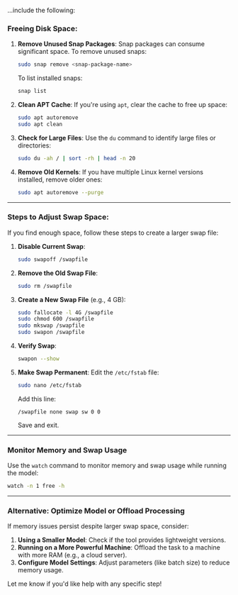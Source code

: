 ...include the following:

### Freeing Disk Space:
1. **Remove Unused Snap Packages**:
   Snap packages can consume significant space. To remove unused snaps:
   ```bash
   sudo snap remove <snap-package-name>
   ```
   To list installed snaps:
   ```bash
   snap list
   ```

2. **Clean APT Cache**:
   If you're using `apt`, clear the cache to free up space:
   ```bash
   sudo apt autoremove
   sudo apt clean
   ```

3. **Check for Large Files**:
   Use the `du` command to identify large files or directories:
   ```bash
   sudo du -ah / | sort -rh | head -n 20
   ```

4. **Remove Old Kernels**:
   If you have multiple Linux kernel versions installed, remove older ones:
   ```bash
   sudo apt autoremove --purge
   ```

---

### Steps to Adjust Swap Space:
If you find enough space, follow these steps to create a larger swap file:

1. **Disable Current Swap**:
   ```bash
   sudo swapoff /swapfile
   ```

2. **Remove the Old Swap File**:
   ```bash
   sudo rm /swapfile
   ```

3. **Create a New Swap File** (e.g., 4 GB):
   ```bash
   sudo fallocate -l 4G /swapfile
   sudo chmod 600 /swapfile
   sudo mkswap /swapfile
   sudo swapon /swapfile
   ```

4. **Verify Swap**:
   ```bash
   swapon --show
   ```

5. **Make Swap Permanent**:
   Edit the `/etc/fstab` file:
   ```bash
   sudo nano /etc/fstab
   ```
   Add this line:
   ```
   /swapfile none swap sw 0 0
   ```
   Save and exit.

---

### Monitor Memory and Swap Usage
Use the `watch` command to monitor memory and swap usage while running the model:
```bash
watch -n 1 free -h
```

---

### Alternative: Optimize Model or Offload Processing
If memory issues persist despite larger swap space, consider:
1. **Using a Smaller Model**: Check if the tool provides lightweight versions.
2. **Running on a More Powerful Machine**: Offload the task to a machine with more RAM (e.g., a cloud server).
3. **Configure Model Settings**: Adjust parameters (like batch size) to reduce memory usage.

Let me know if you'd like help with any specific step!
<!-- # **Memory Error Troubleshooting**
yellowflash@yellowflash-Latitude-7490:~$ ollama run llama3
Error: model requires more system memory (5.9 GiB) than is available (5.5 GiB) but i have 8 gb raam in pc
ChatGPT said:
ChatGPT
It seems that the error you're encountering is related to the system memory available for running the model. The error message indicates that the model requires 5.9 GiB of RAM, but only 5.5 GiB is available to the process.

## **Initial Error Message**
- **Command**: `ollama run llama3`
- **Error**: Model requires more system memory (5.9 GiB) than available (5.5 GiB)
Despite having 8 GB of total RAM in your PC, the issue could be due to several factors:

## **Possible Causes**
1. **Available RAM for the Process**: Other applications may be using RAM, reducing available memory for the model.
2. **Memory Fragmentation**: Insufficient contiguous memory blocks.
3. **System Configuration**: Hardware or software memory limits.
Available RAM for the Process: Your operating system and other running applications might be using a significant portion of the RAM, leaving less for ollama run llama3. Even though your system has 8 GB, the available RAM for the model might be less.

## **Troubleshooting Steps**
- **Close Unnecessary Applications**: Free up RAM by closing unused applications.
- **Increase Swap Space**: Add virtual memory.
Memory Fragmentation: The available 5.5 GB of RAM might be fragmented in a way that the system is unable to allocate the required contiguous memory block for the model.

### **To Increase Swap Space on Ubuntu**
```bash
System Configuration: Some systems might have hardware restrictions, such as the amount of memory allocated for certain processes, especially if you are running in a virtualized environment or with limits imposed by your system configuration.

Troubleshooting Steps:
Close Unnecessary Applications: Close any unnecessary applications or processes that might be consuming RAM. Check your task manager or system monitor to see which processes are using the most memory.

Increase Swap Space: You can try increasing the swap space (virtual memory) on your system. This will allow your system to use disk space as additional memory, though this will be slower than using physical RAM.

To increase swap space on Ubuntu:

Open a terminal and run:
bash
Copy code
sudo fallocate -l 4G /swapfile
sudo chmod 600 /swapfile
sudo mkswap /swapfile
sudo swapon /swapfile
```
- **Check for Memory Leaks**: Verify if there are known memory issues with the software.
- **Check Model Requirements**: Ensure compatibility with your system.
- **Use a Lighter Model**: Opt for smaller models if available.
This will add an additional 4 GB of swap space, but be mindful that using swap space can affect performance.
Check for Memory Leaks: Sometimes, programs have memory leaks that cause them to consume more RAM than they should. You could check if there are any known issues with the ollama tool or the llama3 model related to memory consumption.

## **Current System Status**
- **RAM**: 7.6 GiB total, 3.4 GiB available
- **Swap**: 2.0 GiB total, minimally used
Check Model Requirements: Make sure the version of the llama3 model you're trying to use is compatible with your system. Some versions might be optimized for more powerful systems or might require additional configurations for lower-memory environments.

## **Additional Steps**
1. **Verify Current Swap Configuration**:
   ```bash
   swapon --show
   ```
2. **Check for Existing Swap**:
   ```bash
   lsblk
   ```
3. **Disable Existing Swap** (if necessary):
   ```bash
   sudo swapoff -a
   ```
4. **Recreate Swap File**:
Use a Lighter Model: If possible, you could try using a smaller version of the model that requires less memory, if ollama provides that option.

Check for System Memory Limits: Ensure that there are no system-level limits on memory usage. You can check if there are any cgroup or ulimit settings limiting the amount of memory that a process can use.

You can check your available RAM with:

bash
Copy code
free -h
This will help you confirm if the system is indeed running out of memory and how much is being used.

Let me know if you need further guidance on any of these steps!



You said:
yellowflash@yellowflash-Latitude-7490:~$ sudo fallocate -l 4G /swapfile
sudo chmod 600 /swapfile
sudo mkswap /swapfile
sudo swapon /swapfile
[sudo] password for yellowflash: 
fallocate: fallocate failed: Text file busy
mkswap: error: /swapfile is mounted; will not make swapspace
swapon: /swapfile: swapon failed: Device or resource busy
yellowflash@yellowflash-Latitude-7490:~$ 
ChatGPT said:
ChatGPT
It seems that you're encountering an issue because the swap file you are trying to create is already in use or mounted. This can happen if your system already has a swap partition or file in use.

Here are the steps you can take to troubleshoot and resolve this:

1. Check Current Swap Configuration
First, check if swap space is already enabled and how much is in use. Run the following command:

bash
Copy code
swapon --show
This will display the swap devices or files currently in use.

2. Check if Swap is Already Enabled via Partition
If your system already has a swap partition or swap file, you can confirm it by looking at the system’s swap space.

To see all partitions and their usage, run:

bash
Copy code
lsblk
Look for a partition marked as swap.

If you already have a swap partition, you might not need to add another one, but if it is insufficient, you could consider increasing its size or adding more swap space.

3. Disable Existing Swap (If Necessary)
If there is a swap file that is mounted and you want to replace it with a new one (for example, the one you're trying to create), you need to disable the existing swap first.

To disable the existing swap:

bash
Copy code
sudo swapoff -a
Then, you can proceed with creating a new swap file as before:

bash
Copy code
sudo fallocate -l 4G /swapfile
sudo chmod 600 /swapfile
sudo mkswap /swapfile
sudo swapon /swapfile
This should allow you to create a new swap file.

4. Check for the "Text file busy" Error
The "Text file busy" error you encountered when trying fallocate suggests that there might be an issue with the swap file already being in use or there might be some file lock on it. If you're unable to create a new swap file, try rebooting your system to clear any locks or conflicts and attempt the swap creation process again.

5. Verify Swap Is Active
After adding the new swap file, verify that the swap is active by running:

bash
Copy code
swapon --show
You should see your new swap file listed.

6. Make Swap Permanent
To make the swap file permanent (i.e., it will be automatically used after a reboot), add it to /etc/fstab.

Edit /etc/fstab with a text editor (e.g., nano):

bash
Copy code
sudo nano /etc/fstab
Add the following line at the end of the file:

bash
Copy code
/swapfile none swap sw 0 0
Save and exit the editor (in nano, it's Ctrl + X to exit, then press Y to confirm saving).

7. Re-enable Swap After Reboot
After adding the swap to /etc/fstab, it should automatically be used after the next reboot. However, if you need it immediately, you can use:

bash
Copy code
sudo swapon /swapfile
Next Steps
Once the swap space is properly configured, try running your ollama run llama3 command again. If the issue was related to memory, adding more swap space should resolve it.

Let me know if you encounter any further issues!



You said:
yellowflash@yellowflash-Latitude-7490:~$ free -h
               total        used        free      shared  buff/cache   available
Mem:           7.6Gi       4.2Gi       212Mi       727Mi       4.2Gi       3.4Gi
Swap:          2.0Gi       256Ki       2.0Gi
yellowflash@yellowflash-Latitude-7490:~$ 
ChatGPT said:
ChatGPT
It looks like your system already has 2 GB of swap space, and it's only using a small amount of it (256 KiB), while you have 3.4 GiB of available memory remaining. This suggests that your system is not currently using the swap space heavily.

Given that you have enough memory (3.4 GiB available) and swap space (2 GiB), it's surprising that you're getting the error about needing more memory (5.9 GiB) for the model to run.

Here are a few possible explanations and steps to address the issue:

1. Memory Fragmentation or Allocation Issues
Even though you have 3.4 GiB of available memory, memory fragmentation or other processes might be preventing the allocation of a contiguous block of memory large enough for the model.

To mitigate this:

Close unnecessary applications: Close other apps or processes that might be consuming memory to free up more resources for the model.
Try restarting your system: This will help clear any memory fragmentation or issues with processes holding onto memory.
2. Limitations of the Model or Application
The model you're running might be trying to allocate more memory than is available due to how it is designed. Some models or applications may also have their own internal memory limits or inefficiencies, causing them to require more than what’s available.

To address this:

Check if the model supports lower memory configurations: Some models might have optimized versions or smaller variants that require less memory.
Try running smaller models: If possible, test with a smaller model or a different configuration of llama3 that requires less memory.
3. Increase Swap Space (Optional)
If you believe more memory is needed, you can further increase your swap space, though this will likely slow things down since disk space is slower than RAM.

Here’s how to extend your swap file:

Create a larger swap file (e.g., 4 GiB or more):

bash
Copy code
sudo fallocate -l 4G /swapfile2
sudo chmod 600 /swapfile2
sudo mkswap /swapfile2
sudo swapon /swapfile2
Check swap space with:

bash
Copy code
swapon --show
Optional: Add this new swap file to /etc/fstab to make it permanent.

4. Check Process Memory Usage
You might want to check how much memory other processes are consuming. Run:

bash
Copy code
top
This will show you the processes using the most memory. You can also use htop for a more detailed and interactive view if it's installed.

5. Check for Model-Specific Configuration
Some models have specific configurations for system memory, like chunk sizes or parameters that control memory usage. Check the documentation for ollama or llama3 to see if there are any settings to reduce memory consumption.

6. Testing the Swap Usage
If you're still encountering issues, it might be worth testing whether the model is using the swap space properly.

Run the model with your current swap space (2 GiB).
Monitor memory usage and swap usage using:
bash
Copy code
watch -n 1 free -h
This will show you real-time memory and swap usage while the model is running.

7. Recheck the Error
After making the above adjustments, try running the model again and check if the error persists. If the issue is about needing more memory, the increased swap or freeing up system memory should resolve it.

Let me know if you need further assistance or if any of these steps help you resolve the issue!



You said:
yellowflash@yellowflash-Latitude-7490:~$ swapon --show
NAME      TYPE SIZE USED PRIO
/swapfile file   2G 256K   -2
ChatGPT said:
ChatGPT
The output from swapon --show indicates that you have a 2 GB swap file (/swapfile) set up, but it is currently only using a very small amount (256 KiB) of swap space. This suggests that your system hasn't yet needed to use much swap, possibly because your available physical memory (3.4 GiB) is sufficient for the processes running.

So why are you still getting the memory error?
It could be that even though you have swap space available, the model or application you're running (ollama run llama3) is attempting to allocate a large contiguous block of memory that exceeds what's available in physical RAM, and possibly also in swap.

Possible next steps to troubleshoot:
1. Free Up System Memory
Even though you have 3.4 GiB of available memory, it's important to ensure that other processes are not consuming more memory than necessary. You can:

Close unnecessary applications to free up RAM.
Use top or htop to check memory usage and identify any processes consuming large amounts of memory.
2. Use More Swap
While it's less optimal than using physical RAM, you can extend the swap space to give the model more room to run. To add more swap, follow these steps:

Create a larger swap file (e.g., 4 GiB):

bash
Copy code
sudo fallocate -l 4G /swapfile2
sudo chmod 600 /swapfile2
sudo mkswap /swapfile2
sudo swapon /swapfile2
Check that the swap is active:

bash
Copy code
swapon --show
Verify available swap space. After adding the new swap file, you should see both /swapfile and /swapfile2 listed with the total size available for swap.

(Optional) If you'd like to make the new swap file permanent, add it to your /etc/fstab:

Edit the /etc/fstab file:
bash
Copy code
sudo nano /etc/fstab
Add the following line at the end of the file:
bash
Copy code
/swapfile2 none swap sw 0 0
Save and exit.
3. Reduce Model Memory Usage (If Possible)
Check if there are any options in ollama or llama3 to reduce the memory footprint of the model. Some models have settings for reducing batch sizes or memory usage.

4. Check System Logs for Errors
You might want to check your system logs for more detailed error messages regarding memory allocation. Look in the dmesg log:

bash
Copy code
dmesg | grep -i "out of memory"
This might give you more information on why memory allocation is failing.

5. Consider Using a Lighter Version of the Model
If llama3 is too large for your system's available memory, see if you can use a smaller variant of the model (e.g., a 7B or 13B version if you're using a larger model like 70B) or another model that's optimized for lower memory usage.

Summary
You currently have 2 GiB of swap space, but it's barely used.
Consider increasing swap space to provide more room for memory-heavy processes.
Free up as much system memory as possible by closing unnecessary applications.
Check if the model you're running has options for reducing memory usage.
Let me know if you'd like further assistance on any of these steps!



You said:
yellowflash@yellowflash-Latitude-7490:~$ swapon --show
NAME      TYPE SIZE USED PRIO
/swapfile file   2G 256K   -2
yellowflash@yellowflash-Latitude-7490:~$ lsblk
NAME        MAJ:MIN RM   SIZE RO TYPE MOUNTPOINTS
loop0         7:0    0     4K  1 loop /snap/bare/5
loop1         7:1    0 316.5M  1 loop /snap/code/174
loop2         7:2    0 316.5M  1 loop /snap/code/176
loop3         7:3    0 104.2M  1 loop /snap/core/17200
loop4         7:4    0  55.4M  1 loop /snap/core18/2846
loop5         7:5    0  55.7M  1 loop /snap/core18/2829
loop6         7:6    0    64M  1 loop /snap/core20/2379
loop7         7:7    0  63.7M  1 loop /snap/core20/2434
loop8         7:8    0  74.2M  1 loop /snap/core22/1621
loop9         7:9    0  73.9M  1 loop /snap/core22/1663
loop10        7:10   0  66.2M  1 loop /snap/core24/609
loop11        7:11   0  66.2M  1 loop /snap/core24/490
loop12        7:12   0 115.5M  1 loop /snap/discord/214
loop13        7:13   0 110.5M  1 loop /snap/discord/216
loop14        7:14   0   273M  1 loop /snap/firefox/5273
loop15        7:15   0 273.6M  1 loop /snap/firefox/5239
loop16        7:16   0  11.1M  1 loop /snap/firmware-updater/147
loop17        7:17   0 164.8M  1 loop /snap/gnome-3-28-1804/198
loop18        7:18   0 349.7M  1 loop /snap/gnome-3-38-2004/143
loop19        7:19   0   140K  1 loop /snap/gtk2-common-themes/13
loop20        7:20   0 505.1M  1 loop /snap/gnome-42-2204/176
loop21        7:21   0   497M  1 loop /snap/gnome-42-2204/141
loop22        7:22   0  91.7M  1 loop /snap/gtk-common-themes/1535
loop23        7:23   0 443.2M  1 loop /snap/kf5-5-111-qt-5-15-11-core22/7
loop24        7:24   0  11.1M  1 loop /snap/ngrok/214
loop25        7:25   0  11.1M  1 loop /snap/ngrok/226
loop26        7:26   0 182.4M  1 loop /snap/postman/289
loop27        7:27   0  12.9M  1 loop /snap/snap-store/1113
loop28        7:28   0 182.6M  1 loop /snap/postman/291
loop29        7:29   0  12.2M  1 loop /snap/snap-store/1216
loop30        7:30   0  40.4M  1 loop /snap/snapd/20671
loop31        7:31   0  38.8M  1 loop /snap/snapd/21759
loop32        7:32   0   564K  1 loop /snap/snapd-desktop-integration/247
loop33        7:33   0   568K  1 loop /snap/snapd-desktop-integration/253
loop34        7:34   0 182.2M  1 loop /snap/spotify/79
loop35        7:35   0 184.5M  1 loop /snap/spotify/80
loop36        7:36   0 447.4M  1 loop /snap/telegram-desktop/6321
loop37        7:37   0 447.4M  1 loop /snap/telegram-desktop/6336
loop38        7:38   0 150.3M  1 loop /snap/thunderbird/562
loop39        7:39   0 150.3M  1 loop /snap/thunderbird/571
loop40        7:40   0 321.1M  1 loop /snap/vlc/3777
nvme0n1     259:0    0 238.5G  0 disk 
├─nvme0n1p1 259:1    0   512M  0 part /boot/efi
└─nvme0n1p2 259:2    0   238G  0 part /var/snap/firefox/common/host-hunspell
                                      /
yellowflash@yellowflash-Latitude-7490:~$ 
ChatGPT said:
ChatGPT
The output from lsblk shows that you don't have a dedicated swap partition but rather a swap file located on your primary disk (/swapfile). The disk nvme0n1 is your main storage device, with the root partition mounted as /.

This suggests that there might not be enough space on the disk to create a significantly larger swap file, or your current swap file may not be large enough for your needs. Your root partition (/) appears to be using most of the available space on your disk, with only around 238 GB total space, and a portion of that is used for the Firefox snap (/var/snap/firefox/common/host-hunspell).

Here are a few potential steps you can take to address the memory issue:

1. Verify Available Disk Space
To check if there is sufficient free space on your disk to create a larger swap file, you can run:

bash
Copy code
df -h
This will show you the available space on your filesystem and let you know if you're running low on disk space.

2. Freeing Up Disk Space
If your disk is nearly full, consider cleaning up unnecessary files or removing unused snap packages. Some steps to help free up space:

Clean up old snap versions: Snap stores old versions of packages, which can take up significant space. You can remove old versions with the following command:

bash
Copy code
sudo snap list --all
sudo snap remove <package-name> --revision <revision-number>
Clean the apt cache: This can free up some space used by old package versions.

bash
Copy code
sudo apt clean
Remove unused packages:

bash
Copy code
sudo apt autoremove
3. Resize or Increase the Swap File
Once you've verified there's enough disk space, you can create a larger swap file (e.g., 4 GB or more). Here's how to resize the swap file:

Turn off the current swap file:

bash
Copy code
sudo swapoff /swapfile
Resize the swap file (e.g., to 4 GB):

bash
Copy code
sudo fallocate -l 4G /swapfile
sudo chmod 600 /swapfile
sudo mkswap /swapfile
Enable the new swap file:

bash
Copy code
sudo swapon /swapfile
Check the new swap size:

bash
Copy code
swapon --show
4. Consider Using a Larger External Drive for Swap
If you run into space limitations on your primary drive, you could consider adding a swap file on an external drive (e.g., USB, external SSD). You would need to mount the external drive, create a swap file on it, and enable it.

5. Check System Logs for Memory Issues
Since the model is still requiring more memory than your system can provide, checking logs for out-of-memory errors might help. Run the following to see if there are any memory-related errors:

bash
Copy code
dmesg | grep -i "out of memory"
This can provide insights into whether the kernel is killing processes due to memory limits.

Conclusion
Check disk space with df -h to ensure you have enough free space to create a larger swap file.
Clean up disk space if needed by removing old snaps, unnecessary packages, and clearing the apt cache.
Resize the swap file to a larger size (e.g., 4 GB) if there's enough disk space available.
Monitor swap usage using swapon --show to ensure the new swap file is active and in use.
Let me know if you run into any issues, and I can guide you through more troubleshooting steps!



You said:
yellowflash@yellowflash-Latitude-7490:~$ sudo fallocate -l 4G /swapfile
sudo chmod 600 /swapfile
sudo mkswap /swapfile
mkswap: /swapfile: warning: wiping old swap signature.
Setting up swapspace version 1, size = 4 GiB (4294963200 bytes)
no label, UUID=17144a9a-9892-44e9-8917-8c53542a775d
yellowflash@yellowflash-Latitude-7490:~$ 
ChatGPT said:
ChatGPT
Great! It looks like you've successfully resized your swap file to 4 GB, and the new swap space has been set up. The warning message (wiping old swap signature) is expected because the old swap file was replaced with the new one.

Now, let's make sure the system recognizes and activates the new swap space properly. Here's how you can verify and ensure everything is working:

1. Enable the New Swap File
You may need to turn on the new swap file, especially if you haven't done so yet. To activate the swap:

bash
Copy code
sudo swapon /swapfile
2. Check the Swap Usage
Now, verify that the swap is active and showing the correct size:

bash
Copy code
swapon --show
You should see the swap file /swapfile with a size of 4 GiB listed, and it should be in use.

3. Verify Disk Space and Swap Usage
You can also use free -h to verify the overall memory and swap usage:

bash
Copy code
free -h
This should show that you now have 4 GiB of swap space available. The output should look something like:

makefile
Copy code
Swap:           4.0Gi       0B      4.0Gi
4. Make Swap Permanent
To ensure the swap file is used automatically at every boot, you'll need to add it to your /etc/fstab. Here’s how to do it:

Open the /etc/fstab file with a text editor (e.g., nano):

bash
Copy code
sudo nano /etc/fstab
Add the following line at the end of the file:

bash
Copy code
/swapfile none swap sw 0 0
Save and exit (Ctrl + X, then Y to confirm, and Enter to exit).

This will ensure that the swap file is activated automatically on reboot.

5. Monitor the Model Execution
Now that you have increased your swap space, try running your model again:

bash
Copy code
ollama run llama3
If memory was the issue, this should resolve it. You can monitor the memory and swap usage while the model is running with:

bash
Copy code
watch -n 1 free -h
This command will update the memory usage every second, allowing you to see how much memory and swap is being used in real time.

Let me know how it goes! If you're still encountering issues, we can dive deeper into other possibilities.



You said:
yellowflash@yellowflash-Latitude-7490:~$ swapon --show
NAME      TYPE SIZE USED PRIO
/swapfile file   4G   0B   -2
yellowflash@yellowflash-Latitude-7490:~$ \
ChatGPT said:
ChatGPT
It looks like the swap file has been successfully resized to 4 GB, but it is not being actively used (USED 0B). This might happen if the system hasn't yet needed to use swap because there is still enough available physical RAM.

Here's what you can do next to ensure everything is functioning properly:

1. Verify Swap Activation
First, let's make sure the swap file is properly activated. Try running the following command to manually activate the swap space again:

bash
Copy code
sudo swapon /swapfile
Then, verify the swap again with:

bash
Copy code
swapon --show
You should see that /swapfile is now actively being used.

2. Check System Memory Usage
If your system still has sufficient free memory, it might not need to use the swap space right away. You can check memory and swap usage by running:

bash
Copy code
free -h
If it shows a significant amount of free memory (RAM), the system might not be swapping because it doesn't need to. To test swap usage, you can force memory consumption to trigger swap usage.

3. Force Memory Usage (Testing Swap)
If you want to simulate a high memory load and test if the swap file is working, you can run a memory-intensive command like this:

bash
Copy code
stress --vm 2 --vm-bytes 3G --timeout 30s
This will allocate 3 GB of memory for 30 seconds, which should force the system to start using the swap space. If swap is used, you should see it in free -h or swapon --show.

If you don't have the stress tool installed, you can install it using:

bash
Copy code
sudo apt install stress
Alternatively, if you're running memory-heavy tasks or models, you can also monitor swap usage while running those tasks.

4. Check System Logs for Swap Issues
If the swap is still not being used, there may be some issue with swap configuration or memory settings. You can check the system logs for any relevant messages:

bash
Copy code
dmesg | grep -i swap
This will show you if there are any warnings or errors related to swap usage.

Conclusion
Activate the swap file manually using sudo swapon /swapfile.
Monitor memory usage with free -h and see if swap is needed.
Force memory usage to test swap functionality using the stress tool.
Check system logs (dmesg | grep -i swap) for any related errors or warnings.
Let me know if you continue to encounter issues!







 -->
